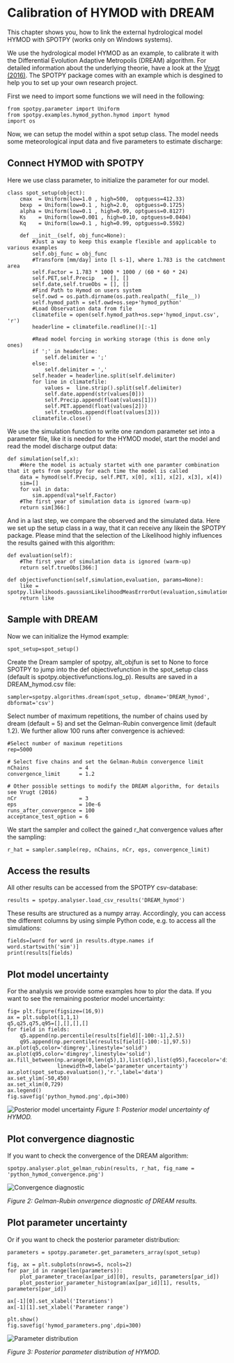 # Calibration of HYMOD with DREAM

This chapter shows you, how to link the external hydrological model  HYMOD with SPOTPY (works only on Windows systems).

We use the hydrological model HYMOD as an example, to calibrate it with the Differential Evolution Adaptive Metropolis (DREAM) algorithm. 
For detailed information about the underlying theorie, have a look at the [Vrugt (2016)](https://doi.org/10.1016/j.envsoft.2015.08.013 "Vrugt (2016)").
The SPOTPY package comes with an example which is desgined to help you to set up your own research project. 

First we need to import some functions we will need in the following:

	from spotpy.parameter import Uniform
	from spotpy.examples.hymod_python.hymod import hymod
	import os

Now, we can setup the model within a spot setup class. The model needs some meteorological input data and five parameters to estimate discharge:
  
## Connect HYMOD with SPOTPY

Here we use class parameter, to initialize the parameter for our model.

	class spot_setup(object):
		cmax  = Uniform(low=1.0 , high=500,  optguess=412.33)
		bexp  = Uniform(low=0.1 , high=2.0,  optguess=0.1725)
		alpha = Uniform(low=0.1 , high=0.99, optguess=0.8127)
		Ks    = Uniform(low=0.001 , high=0.10, optguess=0.0404)
		Kq    = Uniform(low=0.1 , high=0.99, optguess=0.5592)
			
		def __init__(self, obj_func=None):
			#Just a way to keep this example flexible and applicable to various examples
			self.obj_func = obj_func  
			#Transform [mm/day] into [l s-1], where 1.783 is the catchment area
			self.Factor = 1.783 * 1000 * 1000 / (60 * 60 * 24) 
			self.PET,self.Precip   = [], []
			self.date,self.trueObs = [], []
			#Find Path to Hymod on users system
			self.owd = os.path.dirname(os.path.realpath(__file__))
			self.hymod_path = self.owd+os.sep+'hymod_python'
			#Load Observation data from file
			climatefile = open(self.hymod_path+os.sep+'hymod_input.csv', 'r')
			headerline = climatefile.readline()[:-1]

			#Read model forcing in working storage (this is done only ones)
			if ';' in headerline:
				self.delimiter = ';'
			else:
				self.delimiter = ','
			self.header = headerline.split(self.delimiter)
			for line in climatefile:
				values =  line.strip().split(self.delimiter)
				self.date.append(str(values[0]))
				self.Precip.append(float(values[1]))
				self.PET.append(float(values[2]))
				self.trueObs.append(float(values[3]))
			climatefile.close()

We use the simulation function to write one random parameter set into a parameter file, like it is needed for the HYMOD model, 
start the model and read the model discharge output data:

    def simulation(self,x):
        #Here the model is actualy startet with one paramter combination that it gets from spotpy for each time the model is called
        data = hymod(self.Precip, self.PET, x[0], x[1], x[2], x[3], x[4])
        sim=[]
        for val in data:
            sim.append(val*self.Factor)
        #The first year of simulation data is ignored (warm-up)
        return sim[366:]

And in a last step, we compare the observed and the simulated data. Here we set up the setup class in a way, that it can receive any
likein the SPOTPY package. Please mind that the selection of the Likelihood highly influences the results gained with this algorithm:

    def evaluation(self):
		#The first year of simulation data is ignored (warm-up)
        return self.trueObs[366:]

    def objectivefunction(self,simulation,evaluation, params=None):
        like = spotpy.likelihoods.gaussianLikelihoodMeasErrorOut(evaluation,simulation)
        return like

## Sample with DREAM

Now we can initialize the Hymod example:

	spot_setup=spot_setup()

Create the Dream sampler of spotpy, alt_objfun is set to None to force SPOTPY
to jump into the def objectivefunction in the spot_setup class (default is
spotpy.objectivefunctions.log_p). Results are saved in a DREAM_hymod.csv file:

	sampler=spotpy.algorithms.dream(spot_setup, dbname='DREAM_hymod', dbformat='csv')

Select number of maximum repetitions, the number of chains used by dream (default = 5) and set the Gelman-Rubin convergence limit (default 1.2).
We further allow 100 runs after convergence is achieved:

    #Select number of maximum repetitions
    rep=5000
    
    # Select five chains and set the Gelman-Rubin convergence limit
    nChains                = 4
    convergence_limit      = 1.2
    
    # Other possible settings to modify the DREAM algorithm, for details see Vrugt (2016)
    nCr                    = 3
    eps                    = 10e-6
    runs_after_convergence = 100
    acceptance_test_option = 6

We start the sampler and collect the gained r_hat convergence values after the sampling:

	r_hat = sampler.sample(rep, nChains, nCr, eps, convergence_limit)


## Access the results
All other results can be accessed from the SPOTPY csv-database:

	results = spotpy.analyser.load_csv_results('DREAM_hymod')

These results are structured as a numpy array. Accordingly, you can access the different columns by using simple Python code,
e.g. to access all the simulations:

	fields=[word for word in results.dtype.names if word.startswith('sim')]
	print(results[fields)

## Plot model uncertainty
For the analysis we provide some examples how to plor the data.
If you want to see the remaining posterior model uncertainty:

    fig= plt.figure(figsize=(16,9))
    ax = plt.subplot(1,1,1)
    q5,q25,q75,q95=[],[],[],[]
    for field in fields:
        q5.append(np.percentile(results[field][-100:-1],2.5))
        q95.append(np.percentile(results[field][-100:-1],97.5))
    ax.plot(q5,color='dimgrey',linestyle='solid')
    ax.plot(q95,color='dimgrey',linestyle='solid')
    ax.fill_between(np.arange(0,len(q5),1),list(q5),list(q95),facecolor='dimgrey',zorder=0,
                    linewidth=0,label='parameter uncertainty')  
    ax.plot(spot_setup.evaluation(),'r.',label='data')
    ax.set_ylim(-50,450)
    ax.set_xlim(0,729)
    ax.legend()
    fig.savefig('python_hymod.png',dpi=300)

![Posterior model uncertainty](../img/python_hymod_simulation.png)
*Figure 1: Posterior model uncertainty of HYMOD.*

## Plot convergence diagnostic
If you want to check the convergence of the DREAM algorithm:

    spotpy.analyser.plot_gelman_rubin(results, r_hat, fig_name = 'python_hymod_convergence.png')

![Convergence diagnostic](../img/python_hymod_convergence.png)

*Figure 2: Gelman-Rubin onvergence diagnostic of DREAM results.*


## Plot parameter uncertainty
Or if you want to check the posterior parameter distribution:

    parameters = spotpy.parameter.get_parameters_array(spot_setup)
    
    fig, ax = plt.subplots(nrows=5, ncols=2)
    for par_id in range(len(parameters)):
        plot_parameter_trace(ax[par_id][0], results, parameters[par_id])
        plot_posterior_parameter_histogram(ax[par_id][1], results, parameters[par_id])
    
    ax[-1][0].set_xlabel('Iterations')
    ax[-1][1].set_xlabel('Parameter range')
    
    plt.show()
    fig.savefig('hymod_parameters.png',dpi=300)

![Parameter distribution](../img/python_hymod_parameters.png)

*Figure 3: Posterior parameter distribution of HYMOD.*
